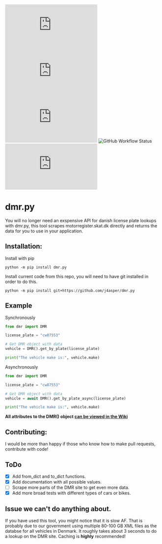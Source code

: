 ![PyPI - Python Version](https://img.shields.io/pypi/pyversions/dmr.py?style=for-the-badge)
![PyPI](https://img.shields.io/pypi/v/dmr.py?style=for-the-badge)  
![PyPI - Downloads](https://img.shields.io/pypi/dm/dmr.py?style=for-the-badge)
![GitHub Workflow Status](https://img.shields.io/github/workflow/status/j4asper/dmr.py/dmr%20test?style=for-the-badge)
![GitHub](https://img.shields.io/github/license/j4asper/dmr.py?style=for-the-badge)  

# dmr.py  
You will no longer need an exspensive API for danish license plate lookups with dmr.py, this tool scrapes motorregister.skat.dk directly and returns the data for you to use in your application.  

## Installation:  
Install with pip
```
python -m pip install dmr.py
```  

Install current code from this repo, you will need to have git installed in order to do this.
```
python -m pip install git+https://github.com/j4asper/dmr.py
```


## Example  

Synchronously  
```python
from dmr import DMR

license_plate = "cw87553"

# Get DMR object with data
vehicle = DMR().get_by_plate(license_plate)

print("The vehicle make is:", vehicle.make)
```

Asynchronously  
```python
from dmr import DMR

license_plate = "cw87553"

# Get DMR object with data
vehicle = await DMR().get_by_plate_async(license_plate)

print("The vehicle make is:", vehicle.make)
```

**All attributes to the DMR() object [can be viewed in the Wiki](https://github.com/j4asper/dmr.py/wiki/DMR-Attributes 'Click here to go to the Wiki')**

## Contributing:
I would be more than happy if those who know how to make pull requests, contribute with code!  

## ToDo
- [x] Add from_dict and to_dict functions.  
- [x] Add documentation with all possible values.  
- [ ] Scrape more parts of the DMR site to get even more data. 
- [x] Add more broad tests with different types of cars or bikes.  

## Issue we can't do anything about.  
If you have used this tool, you might notice that it is slow AF. That is probably due to our government using multiple 80-100 GB XML files as the databse for all vehicles in Denmark. It roughly takes about 3 seconds to do a lookup on the DMR site. Caching is __highly__ recommended!
